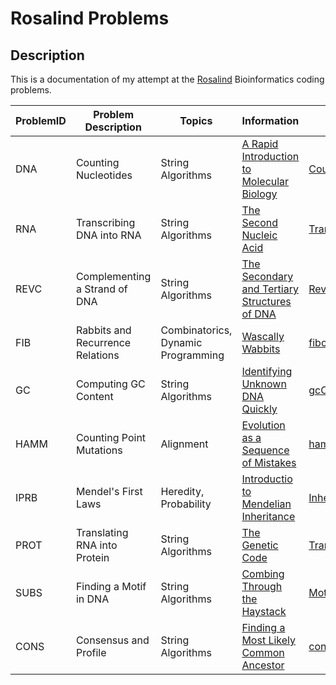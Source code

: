 # Rosalind Problems

## Description
This is a documentation of my attempt at the [Rosalind](https://rosalind.info) Bioinformatics coding problems.

| ProblemID | Problem Description             |Topics                             | Information | Solution  |
|-----------|---------------------------------|-----------------------------------|-------------|-----------|
| DNA   | Counting Nucleotides                | String Algorithms                 |[A Rapid Introduction to Molecular Biology](http://rosalind.info/problems/dna/)     | [CountingNucleotides.py](https://github.com/mayurathan/Rosalind_Problems/blob/main/String_Algorithms/CountingNucleotides.py)|
| RNA   | Transcribing DNA into RNA           | String Algorithms                 |[The Second Nucleic Acid](https://rosalind.info/problems/rna/)                      | [Transcription.py](https://github.com/mayurathan/Rosalind_Problems/blob/main/String_Algorithms/Transcription.py)|
| REVC  | Complementing a Strand of DNA       | String Algorithms                 |[The Secondary and Tertiary Structures of DNA](https://rosalind.info/problems/revc/)| [ReverseComplement.py](https://github.com/mayurathan/Rosalind_Problems/blob/main/String_Algorithms/ReverseComplement.py)|
| FIB   | Rabbits and Recurrence Relations    | Combinatorics, Dynamic Programming|[Wascally Wabbits](https://rosalind.info/problems/fib/)                             | [fibonacciRabbits.py](https://github.com/mayurathan/Rosalind_Problems/blob/main/Combinatorics/fibonacciRabbits.py)|
| GC    | Computing GC Content                | String Algorithms                 |[Identifying Unknown DNA Quickly](https://rosalind.info/problems/gc/)               | [gcContent.py](https://github.com/mayurathan/Rosalind_Problems/blob/main/String_Algorithms/gcContent.py)|
| HAMM  | Counting Point Mutations            | Alignment                         |[Evolution as a Sequence of Mistakes](https://rosalind.info/problems/hamm/)         | [hammingDistance.py](https://github.com/mayurathan/Rosalind_Problems/blob/main/Alignment/hammingDistance.py)|
| IPRB  | Mendel's First Laws                 | Heredity, Probability             |[Introductio to Mendelian Inheritance](https://rosalind.info/problems/iprb/)        | [Inheritance.py](https://github.com/mayurathan/Rosalind_Problems/blob/main/Heredity/Inheritance.py)|
| PROT  | Translating RNA into Protein        | String Algorithms                 |[The Genetic Code](https://rosalind.info/problems/prot/)                            | [Translation.py](https://github.com/mayurathan/Rosalind_Problems/blob/main/String_Algorithms/Translation.py)|
| SUBS  | Finding a Motif in DNA              | String Algorithms                 |[Combing Through the Haystack](https://rosalind.info/problems/subs/)                | [MotifSearch.py](https://github.com/mayurathan/Rosalind_Problems/blob/main/String_Algorithms/MotifSearch.py)|
| CONS  | Consensus and Profile               | String Algorithms                 |[Finding a Most Likely Common Ancestor](https://rosalind.info/problems/cons/)       | [consensus_sequence.py](https://github.com/mayurathan/Rosalind_Problems/blob/main/String_Algorithms/consensus_sequence.py)|
